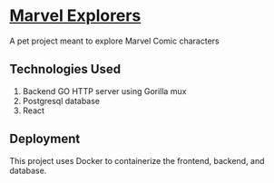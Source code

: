 # [Marvel Explorers](https://tcyao.com/marvelexplorers)

A pet project meant to explore Marvel Comic characters

## Technologies Used
1. Backend GO HTTP server using Gorilla mux
2. Postgresql database
3. React

## Deployment
This project uses Docker to containerize the frontend, backend, and database.

